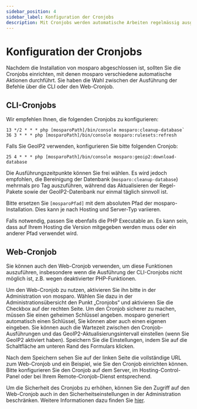 ```yaml
---
sidebar_position: 4
sidebar_label: Konfiguration der Cronjobs
description: Mit Cronjobs werden automatische Arbeiten regelmässig ausgeführt.
---
```


# Konfiguration der Cronjobs

Nachdem die Installation von mosparo abgeschlossen ist, sollten Sie die Cronjobs einrichten, mit denen mosparo verschiedene automatische Aktionen durchführt. Sie haben die Wahl zwischen der Ausführung der Befehle über die CLI oder den Web-Cronjob.

## CLI-Cronjobs

Wir empfehlen Ihnen, die folgenden Cronjobs zu konfigurieren:

```
13 */2 * * * php [mosparoPath]/bin/console mosparo:cleanup-database`
36 3 * * * php [mosparoPath]/bin/console mosparo:rulesets:refresh
```

Falls Sie GeoIP2 verwenden, konfigurieren Sie bitte folgenden Cronjob:

```
25 4 * * * php [mosparoPath]/bin/console mosparo:geoip2:download-database
```

Die Ausführungszeitpunkte können Sie frei wählen. Es wird jedoch empfohlen, die Bereinigung der Datenbank (`mosparo:cleanup-database`) mehrmals pro Tag auszuführen, während das Aktualisieren der Regel-Pakete sowie der GeoIP2-Datenbank nur einmal täglich sinnvoll ist.

Bitte ersetzen Sie `[mosparoPfad]` mit dem absoluten Pfad der mosparo-Installation. Dies kann je nach Hosting und Server-Typ variieren.

Falls notwendig, passen Sie ebenfalls die PHP Executable an. Es kann sein, dass auf Ihrem Hosting die Version mitgegeben werden muss oder ein anderer Pfad verwendet wird.

## Web-Cronjob

Sie können auch den Web-Cronjob verwenden, um diese Funktionen auszuführen, insbesondere wenn die Ausführung der CLI-Cronjobs nicht möglich ist, z.B. wegen deaktivierter PHP-Funktionen.

Um den Web-Cronjob zu nutzen, aktivieren Sie ihn bitte in der Administration von mosparo. Wählen Sie dazu in der Administrationsübersicht den Punkt „Cronjobs“ und aktivieren Sie die Checkbox auf der rechten Seite. Um den Cronjob sicherer zu machen, müssen Sie einen geheimen Schlüssel angeben. mosparo generiert automatisch einen Schlüssel, Sie können aber auch einen eigenen eingeben. Sie können auch die Wartezeit zwischen den Cronjob-Ausführungen und das GeoIP2-Aktualisierungsintervall einstellen (wenn Sie GeoIP2 aktiviert haben). Speichern Sie die Einstellungen, indem Sie auf die Schaltfläche am unteren Rand des Formulars klicken.

Nach dem Speichern sehen Sie auf der linken Seite die vollständige URL zum Web-Cronjob und ein Beispiel, wie Sie den Cronjob einrichten können. Bitte konfigurieren Sie den Cronjob auf dem Server, im Hosting-Control-Panel oder bei Ihrem Remote-Cronjob-Dienst entsprechend.

Um die Sicherheit des Cronjobs zu erhöhen, können Sie den Zugriff auf den Web-Cronjob auch in den Sicherheitseinstellungen in der Administration beschränken. Weitere Informationen dazu finden Sie [hier](../administration/security_settings#web-cronjob-zugriff).